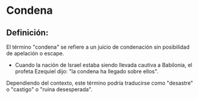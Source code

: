 # Condena

## Definición: 

El término "condena" se refiere a un juicio de condenación sin posibilidad de apelación o escape.

* Cuando la nación de Israel estaba siendo llevada cautiva a Babilonia, el profeta Ezequiel dijo: "la condena ha llegado sobre ellos".

Dependiendo del contexto, este término podría traducirse como "desastre" o "castigo" o "ruina desesperada".

